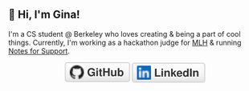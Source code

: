 ## 👋 Hi, I'm Gina!

I'm a CS student @ Berkeley who loves creating & being a part of cool things. Currently, I'm working as a hackathon judge for [MLH](https://mlh.io/about) & running [Notes for Support](https://www.notesforsupport.org/).

<p align="center">
	<a href="https://github.com/amazihue"><img src="imgs/github.svg" alt="GitHub"></a>
	<a href="https://www.linkedin.com/in/ginac10/"><img src="imgs/linkedin.svg" alt="LinkedIn"></a>
</p>
